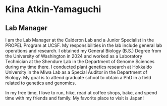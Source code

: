 # Kina Atkin-Yamaguchi
## Lab Manager

I am the Lab Manager at the Calderon Lab and a Junior Specialist in the PROPEL Program at UCSF. My responsibilities in the lab include general lab operations and research. I obtained my General Biology (B.S.) Degree from the University of Washington in 2024 and worked as a Laboratory Technician at the Shendure Lab in the Department of Genome Sciences during my time there. I conducted plant genetics research at Hokkaido University in the Miwa Lab as a Special Auditor in the Department of Biology. My goal is to attend graduate school to obtain a PhD in a field related to genetics and genomics.

In my free time, I love to run, hike, read at coffee shops, bake, and spend time with my friends and family. My favorite place to visit is Japan!